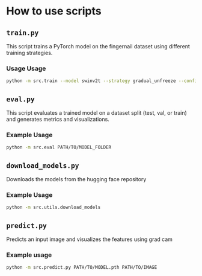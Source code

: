# How to use scripts

## `train.py`

This script trains a PyTorch model on the fingernail dataset using different training strategies.

### Usage Usage

```bash
python -m src.train --model swinv2t --strategy gradual_unfreeze --config gradual_unfreeze.yaml
```

## `eval.py`

This script evaluates a trained model on a dataset split (test, val, or train) and generates metrics and visualizations.

### Example Usage

```bash
python -m src.eval PATH/TO/MODEL_FOLDER
```

## `download_models.py`

Downloads the models from the hugging face repository

### Example Usage

```bash
python -m src.utils.download_models
```

## `predict.py`

Predicts an input image and visualizes the features using grad cam

### Example usage

```bash
python -m src.predict.py PATH/TO/MODEL.pth PATH/TO/IMAGE
```
